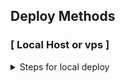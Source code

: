 ## Deploy Methods
 

### [ Local Host or vps ] 
<details>
  <summary>Steps for local deploy</summary>
  
- `git clone https://github.com/Lynnxept/Giyu{repo last name}`
- `cd Giyu`
- `pip3 install -U -r requirements.txt`
- `python3 -m Giyu`

### [ Some important notes ]
```
1. Use only postgres db
2. This bot is inbuilt fill all your requirements in config.py before hosting
3. This bot is very advanced and highly optimised
4. you can host this bot on vps,heroku,okteto,mogenius etc.
# [ For Workflows ]
```bash
name: CI
on: 
  push:
    branches: [ main ]
  pull_request:
    branches: [ main ]

  workflow_dispatch:

jobs:
  build:
    runs-on: ubuntu-latest
    steps:
      - uses: actions/checkout@v3
      - uses: actions/setup-python@v3
        with: 
          python-version: "3.10"
      - name: Installation of dependencies
        run: |
          sudo apt update 
          sudo apt install ffmpeg
          pip install --upgrade pip
          pip install -U -r requirements.txt
      - name: Deploy Logs 
        run: python3 -m Giyu



### [ HEROKU] 
<details>
  <summary>Steps for local deploy</summary>

<p align="center"><a href="https://dashboard.heroku.com/new?template=https://github.com/LOVELYXNETWORK/Giyu"> <img 
src="https://img.shields.io/badge/Deploy%20To%20Heroku-red?style=flat&logo=heroku" width="210" height="34.45" /></a></p>

### [ HEROKU] 
<details>
  <summary>Steps for local deploy</summary>

<p align="center"><a href="https://dashboard.heroku.com/new?template=https://github.com/LOVELYXNETWORK/Giyu"> <img 
src="https://img.shields.io/badge/Deploy%20To%20Heroku-red?style=flat&logo=heroku" width="210" height="34.45" /></a></p>

### [ HEROKU] 
<details>
  <summary>Steps for local deploy</summary>

<p align="center"><a href="https://dashboard.heroku.com/new?template=https://github.com/LOVELYXNETWORK/Giyu"> <img 
src="https://img.shields.io/badge/Deploy%20To%20Heroku-red?style=flat&logo=heroku" width="210" height="34.45" /></a></p>
